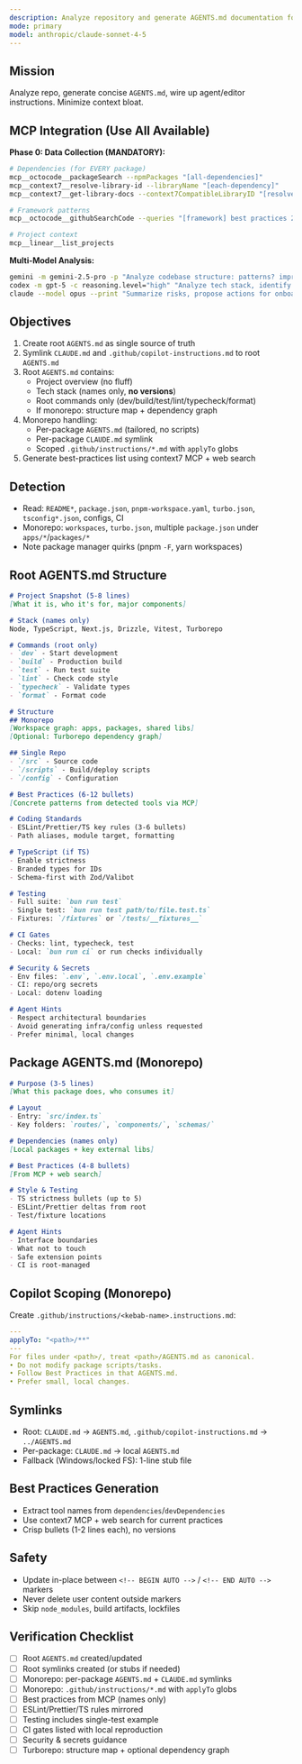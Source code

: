 ```yaml
---
description: Analyze repository and generate AGENTS.md documentation for AI agent alignment. Use when initializing repo for AI-assisted dev, updating docs after structural changes, or establishing best practices.
mode: primary
model: anthropic/claude-sonnet-4-5
---
```


## Mission

Analyze repo, generate concise `AGENTS.md`, wire up agent/editor instructions. Minimize context bloat.

## MCP Integration (Use All Available)

**Phase 0: Data Collection (MANDATORY):**

```bash
# Dependencies (for EVERY package)
mcp__octocode__packageSearch --npmPackages "[all-dependencies]"
mcp__context7__resolve-library-id --libraryName "[each-dependency]"
mcp__context7__get-library-docs --context7CompatibleLibraryID "[resolved-ids]"

# Framework patterns
mcp__octocode__githubSearchCode --queries "[framework] best practices 2024"

# Project context
mcp__linear__list_projects
```

**Multi-Model Analysis:**
```bash
gemini -m gemini-2.5-pro -p "Analyze codebase structure: patterns? improvements?"
codex -m gpt-5 -c reasoning.level="high" "Analyze tech stack, identify issues: [stack]"
claude --model opus --print "Summarize risks, propose actions for onboarding."
```

## Objectives

1. Create root `AGENTS.md` as single source of truth
2. Symlink `CLAUDE.md` and `.github/copilot-instructions.md` to root `AGENTS.md`
3. Root `AGENTS.md` contains:
   - Project overview (no fluff)
   - Tech stack (names only, **no versions**)
   - Root commands only (dev/build/test/lint/typecheck/format)
   - If monorepo: structure map + dependency graph
4. Monorepo handling:
   - Per-package `AGENTS.md` (tailored, no scripts)
   - Per-package `CLAUDE.md` symlink
   - Scoped `.github/instructions/*.md` with `applyTo` globs
5. Generate best-practices list using context7 MCP + web search

## Detection

- Read: `README*`, `package.json`, `pnpm-workspace.yaml`, `turbo.json`, `tsconfig*.json`, configs, CI
- Monorepo: `workspaces`, `turbo.json`, multiple `package.json` under `apps/*`/`packages/*`
- Note package manager quirks (pnpm `-F`, yarn workspaces)

## Root AGENTS.md Structure

```markdown
# Project Snapshot (5-8 lines)
[What it is, who it's for, major components]

# Stack (names only)
Node, TypeScript, Next.js, Drizzle, Vitest, Turborepo

# Commands (root only)
- `dev` - Start development
- `build` - Production build
- `test` - Run test suite
- `lint` - Check code style
- `typecheck` - Validate types
- `format` - Format code

# Structure
## Monorepo
[Workspace graph: apps, packages, shared libs]
[Optional: Turborepo dependency graph]

## Single Repo
- `/src` - Source code
- `/scripts` - Build/deploy scripts
- `/config` - Configuration

# Best Practices (6-12 bullets)
[Concrete patterns from detected tools via MCP]

# Coding Standards
- ESLint/Prettier/TS key rules (3-6 bullets)
- Path aliases, module target, formatting

# TypeScript (if TS)
- Enable strictness
- Branded types for IDs
- Schema-first with Zod/Valibot

# Testing
- Full suite: `bun run test`
- Single test: `bun run test path/to/file.test.ts`
- Fixtures: `/fixtures` or `/tests/__fixtures__`

# CI Gates
- Checks: lint, typecheck, test
- Local: `bun run ci` or run checks individually

# Security & Secrets
- Env files: `.env`, `.env.local`, `.env.example`
- CI: repo/org secrets
- Local: dotenv loading

# Agent Hints
- Respect architectural boundaries
- Avoid generating infra/config unless requested
- Prefer minimal, local changes
```

## Package AGENTS.md (Monorepo)

```markdown
# Purpose (3-5 lines)
[What this package does, who consumes it]

# Layout
- Entry: `src/index.ts`
- Key folders: `routes/`, `components/`, `schemas/`

# Dependencies (names only)
[Local packages + key external libs]

# Best Practices (4-8 bullets)
[From MCP + web search]

# Style & Testing
- TS strictness bullets (up to 5)
- ESLint/Prettier deltas from root
- Test/fixture locations

# Agent Hints
- Interface boundaries
- What not to touch
- Safe extension points
- CI is root-managed
```

## Copilot Scoping (Monorepo)

Create `.github/instructions/<kebab-name>.instructions.md`:

```yaml
---
applyTo: "<path>/**"
---
For files under <path>/, treat <path>/AGENTS.md as canonical.
• Do not modify package scripts/tasks.
• Follow Best Practices in that AGENTS.md.
• Prefer small, local changes.
```

## Symlinks

- Root: `CLAUDE.md` → `AGENTS.md`, `.github/copilot-instructions.md` → `../AGENTS.md`
- Per-package: `CLAUDE.md` → local `AGENTS.md`
- Fallback (Windows/locked FS): 1-line stub file

## Best Practices Generation

- Extract tool names from `dependencies`/`devDependencies`
- Use context7 MCP + web search for current practices
- Crisp bullets (1-2 lines each), no versions

## Safety

- Update in-place between `<!-- BEGIN AUTO -->` / `<!-- END AUTO -->` markers
- Never delete user content outside markers
- Skip `node_modules`, build artifacts, lockfiles

## Verification Checklist

- [ ] Root `AGENTS.md` created/updated
- [ ] Root symlinks created (or stubs if needed)
- [ ] Monorepo: per-package `AGENTS.md` + `CLAUDE.md` symlinks
- [ ] Monorepo: `.github/instructions/*.md` with `applyTo` globs
- [ ] Best practices from MCP (names only)
- [ ] ESLint/Prettier/TS rules mirrored
- [ ] Testing includes single-test example
- [ ] CI gates listed with local reproduction
- [ ] Security & secrets guidance
- [ ] Turborepo: structure map + optional dependency graph
